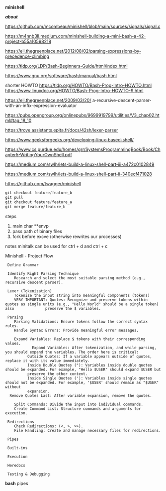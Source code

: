 **minishell**

***about***

https://github.com/mcombeau/minishell/blob/main/sources/signals/signal.c

https://m4nnb3ll.medium.com/minishell-building-a-mini-bash-a-42-project-b55a10598218

https://eli.thegreenplace.net/2012/08/02/parsing-expressions-by-precedence-climbing

https://tldp.org/LDP/Bash-Beginners-Guide/html/index.html

https://www.gnu.org/software/bash/manual/bash.html

shorter HOWTO
https://tldp.org/HOWTO/Bash-Prog-Intro-HOWTO.html
	https://www.linuxdoc.org/HOWTO/Bash-Prog-Intro-HOWTO-9.html

https://eli.thegreenplace.net/2009/03/20/
a-recursive-descent-parser-with-an-infix-expression-evaluator

https://pubs.opengroup.org/onlinepubs/9699919799/utilities/V3_chap02.html#tag_18_10

https://trove.assistants.epita.fr/docs/42sh/lexer-parser

https://www.geeksforgeeks.org/developing-linux-based-shell/

https://www.cs.purdue.edu/homes/grr/SystemsProgrammingBook/Book/Chapter5-WritingYourOwnShell.pdf

https://medium.com/swlh/lets-build-a-linux-shell-part-iii-a472c0102849

https://medium.com/swlh/lets-build-a-linux-shell-part-ii-340ecf471028

https://github.com/twagger/minishell


```c
git checkout feature/feature_b
git pull
git checkout feature/feature_a
git merge feature/feature_b
```

steps
1. main char **envp
2. pass path of binary files
3. fork before excve (otherwise rewrites our processes)

notes
minitalk can be used for ctrl + d and ctrl + c


 Minishell - Project Flow

     Define Grammar

     Identify Right Parsing Technique
        Research and select the most suitable parsing method (e.g., recursive descent parser).

     Lexer (Tokenization)
        Tokenize the input string into meaningful components (tokens)
        VERY IMPORTANT: Quotes: Recognize and preserve tokens within quotes as single units (e.g., "Hello World" should be a single token) also              preserve the $ variables.

     Parsing
        Parsing Validations: Ensure tokens follow the correct syntax rules.
        Handle Syntax Errors: Provide meaningful error messages.
		
        Expand Variables: Replace $ tokens with their corresponding values.
				Expand Variables: After tokenization, and while parsing, you should expand the variables. The order here is critical:
              Outside Quotes: If a variable appears outside of quotes, replace it with its value immediately.
              Inside Double Quotes ("): Variables inside double quotes should be expanded. For example, "Hello $USER" should expand $USER but
              preserve the other content.
              Inside Single Quotes ('): Variables inside single quotes should not be expanded. For example, '$USER' should remain as "$USER" without
              expansion.
      Remove Quotes Last: After variable expansion, remove the quotes.

        Split Commands: Divide the input into individual commands.
        Create Command List: Structure commands and arguments for execution.

     Redirections
        Check Redirections: (<, >, >>).
        File Handling: Create and manage necessary files for redirections.

     Pipes

     Built-ins

     Execution

     Heredocs

     Testing & Debugging


**bash**
pipes

